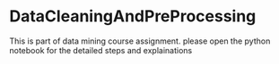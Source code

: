 # DataCleaningAndPreProcessing


This is part of data mining course assignment. please open the python notebook for the detailed steps and explainations
